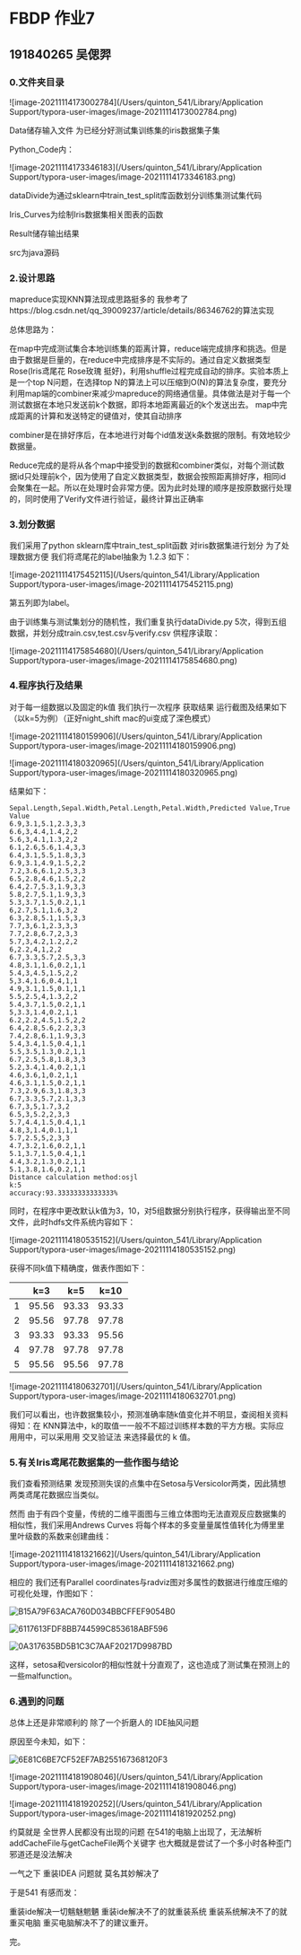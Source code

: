 # FBDP 作业7 

## 191840265 吴偲羿

### 0.文件夹目录

![image-20211114173002784](/Users/quinton_541/Library/Application Support/typora-user-images/image-20211114173002784.png)

Data储存输入文件 为已经分好测试集训练集的iris数据集子集

Python_Code内：

![image-20211114173346183](/Users/quinton_541/Library/Application Support/typora-user-images/image-20211114173346183.png)

dataDivide为通过sklearn中train_test_split库函数划分训练集测试集代码

Iris_Curves为绘制Iris数据集相关图表的函数

Result储存输出结果

src为java源码

### 2.设计思路

mapreduce实现KNN算法现成思路挺多的 我参考了https://blog.csdn.net/qq_39009237/article/details/86346762的算法实现

总体思路为：

在map中完成测试集合本地训练集的距离计算，reduce端完成排序和挑选。但是由于数据是巨量的，在reduce中完成排序是不实际的。通过自定义数据类型Rose(Iris鸢尾花 Rose玫瑰 挺好)，利用shuffle过程完成自动的排序。实验本质上是一个top N问题，在选择top N的算法上可以压缩到O(N)的算法复杂度，要充分利用map端的combiner来减少mapreduce的网络通信量。具体做法是对于每一个测试数据在本地只发送前k个数据，即将本地距离最近的k个发送出去。
map中完成距离的计算和发送特定的键值对，使其自动排序

combiner是在排好序后，在本地进行对每个id值发送k条数据的限制。有效地较少数据量。

Reduce完成的是将从各个map中接受到的数据和combiner类似，对每个测试数据id只处理前k个，因为使用了自定义数据类型，数据会按照距离排好序，相同id会聚集在一起。所以在处理时会非常方便。因为此时处理的顺序是按原数据行处理的，同时使用了Verify文件进行验证，最终计算出正确率


### 3.划分数据

我们采用了python sklearn库中train_test_split函数 对iris数据集进行划分 为了处理数据方便 我们将鸢尾花的label抽象为 1.2.3 如下：

![image-20211114175452115](/Users/quinton_541/Library/Application Support/typora-user-images/image-20211114175452115.png)

第五列即为label。

由于训练集与测试集划分的随机性，我们重复执行dataDivide.py 5次，得到五组数据，并划分成train.csv,test.csv与verify.csv 供程序读取：

![image-20211114175854680](/Users/quinton_541/Library/Application Support/typora-user-images/image-20211114175854680.png)

### 4.程序执行及结果

对于每一组数据以及固定的k值 我们执行一次程序 获取结果 运行截图及结果如下（以k=5为例）（正好night_shift mac的ui变成了深色模式）

![image-20211114180159906](/Users/quinton_541/Library/Application Support/typora-user-images/image-20211114180159906.png)

![image-20211114180320965](/Users/quinton_541/Library/Application Support/typora-user-images/image-20211114180320965.png)

结果如下：

~~~
Sepal.Length,Sepal.Width,Petal.Length,Petal.Width,Predicted Value,True Value
6.9,3.1,5.1,2.3,3,3
6.6,3,4.4,1.4,2,2
5.6,3,4.1,1.3,2,2
6.1,2.6,5.6,1.4,3,3
6.4,3.1,5.5,1.8,3,3
6.9,3.1,4.9,1.5,2,2
7.2,3.6,6.1,2.5,3,3
6.5,2.8,4.6,1.5,2,2
6.4,2.7,5.3,1.9,3,3
5.8,2.7,5.1,1.9,3,3
5.3,3.7,1.5,0.2,1,1
6,2.7,5.1,1.6,3,2
6.3,2.8,5.1,1.5,3,3
7.7,3,6.1,2.3,3,3
7.7,2.8,6.7,2,3,3
5.7,3,4.2,1.2,2,2
6,2.2,4,1,2,2
6.7,3.3,5.7,2.5,3,3
4.8,3.1,1.6,0.2,1,1
5.4,3,4.5,1.5,2,2
5,3.4,1.6,0.4,1,1
4.9,3.1,1.5,0.1,1,1
5.5,2.5,4,1.3,2,2
5.4,3.7,1.5,0.2,1,1
5,3.3,1.4,0.2,1,1
6.2,2.2,4.5,1.5,2,2
6.4,2.8,5.6,2.2,3,3
7.4,2.8,6.1,1.9,3,3
5.4,3.4,1.5,0.4,1,1
5.5,3.5,1.3,0.2,1,1
6.7,2.5,5.8,1.8,3,3
5.2,3.4,1.4,0.2,1,1
4.6,3.6,1,0.2,1,1
4.6,3.1,1.5,0.2,1,1
7.3,2.9,6.3,1.8,3,3
6.7,3.3,5.7,2.1,3,3
6.7,3,5,1.7,3,2
6.5,3,5.2,2,3,3
5.7,4.4,1.5,0.4,1,1
4.8,3,1.4,0.1,1,1
5.7,2.5,5,2,3,3
4.7,3.2,1.6,0.2,1,1
5.1,3.7,1.5,0.4,1,1
4.4,3.2,1.3,0.2,1,1
5.1,3.8,1.6,0.2,1,1
Distance calculation method:osjl
k:5
accuracy:93.33333333333333%

~~~

同时，在程序中更改默认k值为3，10，对5组数据分别执行程序，获得输出至不同文件，此时hdfs文件系统内容如下：

![image-20211114180535152](/Users/quinton_541/Library/Application Support/typora-user-images/image-20211114180535152.png)

获得不同k值下精确度，做表作图如下：

|      | k=3   | k=5   | k=10  |
| ---- | ----- | ----- | ----- |
| 1    | 95.56 | 93.33 | 93.33 |
| 2    | 95.56 | 97.78 | 97.78 |
| 3    | 93.33 | 93.33 | 95.56 |
| 4    | 97.78 | 97.78 | 97.78 |
| 5    | 95.56 | 95.56 | 97.78 |

![image-20211114180632701](/Users/quinton_541/Library/Application Support/typora-user-images/image-20211114180632701.png)

我们可以看出，也许数据集较小，预测准确率随k值变化并不明显，查阅相关资料得知：在 KNN算法中，k的取值⼀一般不不超过训练样本数的平⽅方根。实际应⽤用中，可以采⽤用 交叉验证法 来选择最优的 k 值。

### 5.有关Iris鸢尾花数据集的一些作图与结论

我们查看预测结果 发现预测失误的点集中在Setosa与Versicolor两类，因此猜想两类鸢尾花数据应当类似。

然而 由于有四个变量，传统的二维平面图与三维立体图均无法直观反应数据集的相似性，我们采用Andrews Curves 将每个样本的多变量量属性值转化为傅⾥里里叶级数的系数来创建曲线：

![image-20211114181321662](/Users/quinton_541/Library/Application Support/typora-user-images/image-20211114181321662.png)

相应的 我们还有Parallel coordinates与radviz图对多属性的数据进行维度压缩的可视化处理，作图如下：

![B15A79F63ACA760D034BBCFFEF9054B0](/Users/quinton_541/Library/Containers/com.tencent.qq/Data/Library/Caches/Images/B15A79F63ACA760D034BBCFFEF9054B0.png)

![6117613FDF8BB744599C853618ABF596](/Users/quinton_541/Library/Containers/com.tencent.qq/Data/Library/Caches/Images/6117613FDF8BB744599C853618ABF596.png)

![0A317635BD5B1C3C7AAF20217D9987BD](/Users/quinton_541/Library/Containers/com.tencent.qq/Data/Library/Caches/Images/0A317635BD5B1C3C7AAF20217D9987BD.png)

这样，setosa和versicolor的相似性就十分直观了，这也造成了测试集在预测上的一些malfunction。

### 6.遇到的问题

总体上还是非常顺利的 除了一个折磨人的 IDE抽风问题

原因至今未知，如下：

![6E81C6BE7CF52EF7AB255167368120F3](/Users/quinton_541/Library/Containers/com.tencent.qq/Data/Library/Caches/Images/6E81C6BE7CF52EF7AB255167368120F3.jpg)

![image-20211114181908046](/Users/quinton_541/Library/Application Support/typora-user-images/image-20211114181908046.png)

![image-20211114181920252](/Users/quinton_541/Library/Application Support/typora-user-images/image-20211114181920252.png)

约莫就是 全世界人民都没有出现的问题 在541的电脑上出现了，无法解析addCacheFile与getCacheFile两个关键字 也大概就是尝试了一个多小时各种歪门邪道还是没法解决

一气之下 重装IDEA 问题就 莫名其妙解决了

于是541 有感而发：

重装ide解决一切魑魅魍魉 重装ide解决不了的就重装系统 重装系统解决不了的就重买电脑 重买电脑解决不了的建议重开。

完。
